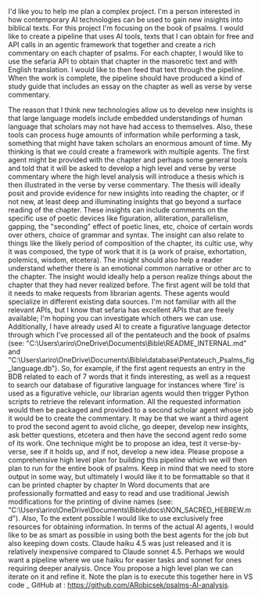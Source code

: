 I'd like you to help me plan a complex project. I'm a person interested in how contemporary AI technologies can be used to gain new insights into biblical texts. For this project I'm focusing on the book of psalms. I would like to create a pipeline that uses AI tools, texts that I can obtain for free and API calls in an agentic framework that together and create a rich commentary on each chapter of psalms.
For each chapter, I would like to use the sefaria API to obtain that chapter in the masoretic text and with English translation. I would like to then feed that text through the pipeline. When the work is complete, the pipeline should have produced a kind of study guide that includes an essay on the chapter as well as verse by verse commentary.

The reason that I think new technologies allow us to develop new insights is that large language models include embedded understandings of human language that scholars may not have had access to themselves. Also, these tools can process huge amounts of information while performing a task, something that might have taken scholars an enormous amount of time.
My thinking is that we could create a framework with multiple agents. 
The first agent might be provided with the chapter and perhaps some general tools and told that it will be asked to develop a high level and verse by verse commentary where the high level analysis will introduce a thesis which is then illustrated in the verse by verse commentary. The thesis will ideally posit and provide evidence for new insights into reading the chapter, or if not new, at least deep and illuminating insights that go beyond a surface reading of the chapter. These insights can include comments on the specific use of poetic devices like figuration, alliteration, parallelism, gapping, the "seconding" effect of poetic lines, etc, choice of certain words over others, choice of grammar and syntax.  The insight can also relate to things like the likely period of composition of the chapter, its cultic use, why it was composed, the type of work that it is (a work of praise, exhortation, polemics, wisdom, etcetera). The insight should also help a reader understand whether there is an emotional common narrative or other arc to the chapter. The insight would ideally help a person realize things about the chapter that they had never realized before.
The first agent will be told that it needs to make requests from librarian agents. These agents would specialize in different existing data sources. I'm not familiar with all the relevant APIs, but I know that sefaria has excellent APIs that are freely available; I'm hoping you can investigate which others we can use. Additionally, I have already used AI to create a figurative language detector through which I've processed all of the pentateuch and the book of psalms (see: "C:\Users\ariro\OneDrive\Documents\Bible\README_INTERNAL.md" and "C:\Users\ariro\OneDrive\Documents\Bible\database\Pentateuch_Psalms_fig_language.db"). So, for example, if the first agent requests an entry in the BDB related to each of 7 words that it finds interesting, as well as a request to search our database of figurative language for instances where ‘fire’ is used as a figurative vehicle, our librarian agents would then trigger Python scripts to retrieve the relevant information. All the requested information would then be packaged and provided to a second scholar agent whose job it would be to create the commentary. It may be that we want a third agent to prod the second agent to avoid cliche, go deeper, develop new insights, ask better questions, etcetera and then have the second agent redo some of its work. One technique might be to propose an idea, test it verse-by-verse, see if it holds up, and if not, develop a new idea.
Please propose a comprehensive high level plan for building this pipeline which we will then plan to run for the entire book of psalms. Keep in mind that we need to store output in some way, but ultimately I would like it to be formattable so that it can be printed chapter by chapter In Word documents that are professionally formatted and easy to read and use traditional Jewish modifications for the printing of divine names (see: "C:\Users\ariro\OneDrive\Documents\Bible\docs\NON_SACRED_HEBREW.md"). Also, To the extent possible I would like to use exclusively free resources for obtaining information. In terms of the actual AI agents, I would like to be as smart as possible in using both the best agents for the job but also keeping down costs. Claude haiku 4.5 was just released and it is relatively inexpensive compared to Claude sonnet 4.5. Perhaps we would want a pipeline where we use haiku for easier tasks and sonnet for ones requiring deeper analysis.
 Once You propose a high level plan we can iterate on it and refine it. Note the plan is to execute this together here in VS code _ GitHub at : https://github.com/ARobicsek/psalms-AI-analysis.
